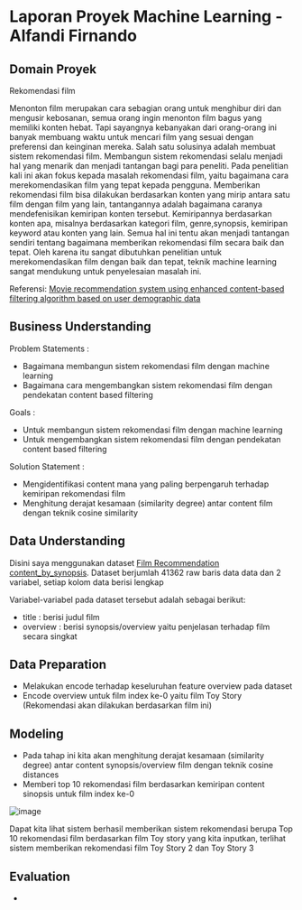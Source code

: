 # Laporan Proyek Machine Learning - Alfandi Firnando

## Domain Proyek

Rekomendasi film

Menonton film merupakan cara sebagian orang untuk menghibur diri dan mengusir kebosanan, semua orang ingin menonton film bagus yang memiliki konten hebat. Tapi sayangnya kebanyakan dari orang-orang ini banyak membuang waktu untuk mencari film yang sesuai dengan preferensi dan keinginan mereka. Salah satu solusinya adalah membuat sistem rekomendasi film. Membangun sistem rekomendasi selalu menjadi hal yang menarik dan menjadi tantangan bagi para peneliti. Pada penelitian kali ini akan fokus kepada masalah rekomendasi film, yaitu bagaimana cara merekomendasikan film yang tepat kepada pengguna. Memberikan rekomendasi film bisa dilakukan berdasarkan konten yang mirip antara satu film dengan film yang lain, tantangannya adalah bagaimana caranya mendefenisikan kemiripan konten tersebut. Kemiripannya berdasarkan konten apa, misalnya berdasarkan kategori film, genre,synopsis, kemiripan keyword atau konten yang lain. Semua hal ini tentu akan menjadi tantangan sendiri tentang bagaimana memberikan rekomendasi film secara baik dan tepat. Oleh karena itu sangat dibutuhkan penelitian untuk merekomendasikan film dengan baik dan tepat, teknik machine learning sangat mendukung untuk penyelesaian masalah ini.

Referensi: [Movie recommendation system using enhanced content-based filtering algorithm based on user demographic data](https://ieeexplore.ieee.org/document/9489125)

## Business Understanding

Problem Statements :
- Bagaimana membangun sistem rekomendasi film dengan machine learning
- Bagaimana cara mengembangkan sistem rekomendasi film dengan pendekatan content based filtering

Goals :
- Untuk membangun sistem rekomendasi film dengan machine learning
- Untuk mengembangkan sistem rekomendasi film dengan pendekatan content based filtering

Solution Statement : 

- Mengidentifikasi content mana yang paling berpengaruh terhadap kemiripan rekomendasi film
- Menghitung derajat kesamaan (similarity degree) antar content film dengan teknik cosine similarity

## Data Understanding

Disini saya menggunakan dataset [Film Recommendation content_by_synopsis](https://github.com/WiraDKP/recommendation_system/tree/master/20%20-%20Recommendation%20System/data).
Dataset berjumlah 41362 raw baris data data dan 2 variabel, setiap kolom data berisi lengkap 

Variabel-variabel pada dataset tersebut adalah sebagai berikut:
- title : berisi judul film
- overview : berisi synopsis/overview yaitu penjelasan terhadap film secara singkat

## Data Preparation
- Melakukan encode terhadap keseluruhan feature overview pada dataset
- Encode overview untuk film index ke-0 yaitu film Toy Story (Rekomendasi akan dilakukan berdasarkan film ini)

## Modeling

- Pada tahap ini kita akan menghitung derajat kesamaan (similarity degree) antar content synopsis/overview film dengan teknik cosine distances
- Memberi top 10 rekomendasi film berdasarkan kemiripan content sinopsis untuk film index ke-0

![image](https://user-images.githubusercontent.com/50938896/156879779-c68a7faf-8842-4d4b-a63e-cfb0727363ef.png)

Dapat kita lihat sistem berhasil memberikan sistem rekomendasi berupa Top 10 rekomendasi film berdasarkan film Toy story yang kita inputkan, terlihat sistem memberikan rekomendasi film Toy Story 2 dan Toy Story 3


## Evaluation

- 
